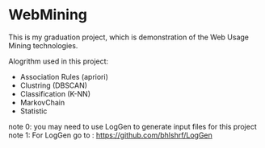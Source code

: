 # WebMining

This is my graduation project, which is demonstration of the Web Usage Mining technologies.


Alogrithm used in this project:
  - Association Rules (apriori)
  - Clustring (DBSCAN)
  - Classification (K-NN)
  - MarkovChain
  - Statistic


note 0: you may need to use LogGen to generate input files for this project
note 1: For LogGen go to : https://github.com/bhlshrf/LogGen
